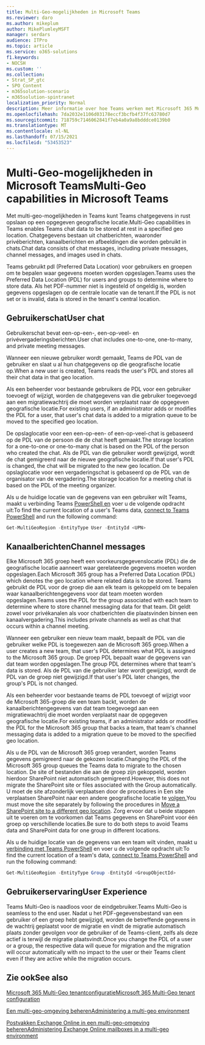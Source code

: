```yaml
---
title: Multi-Geo-mogelijkheden in Microsoft Teams
ms.reviewer: daro
ms.author: mikeplum
author: MikePlumleyMSFT
manager: serdars
audience: ITPro
ms.topic: article
ms.service: o365-solutions
f1.keywords:
- NOCSH
ms.custom: ''
ms.collection:
- Strat_SP_gtc
- SPO_Content
- m365solution-scenario
- m365solution-spintranet
localization_priority: Normal
description: Meer informatie over hoe Teams werken met Microsoft 365 Multi-Geo.
ms.openlocfilehash: 7da2032e1106d03178eccf3bcfb4f37fc63780d7
ms.sourcegitcommit: 718759c7146062841f7eb4a0a9a8bdddce0139b0
ms.translationtype: MT
ms.contentlocale: nl-NL
ms.lasthandoff: 07/15/2021
ms.locfileid: "53453523"
---
```

# <a name="multi-geo-capabilities-in-microsoft-teams"></a><span data-ttu-id="8c86d-103">Multi-Geo-mogelijkheden in Microsoft Teams</span><span class="sxs-lookup"><span data-stu-id="8c86d-103">Multi-Geo capabilities in Microsoft Teams</span></span>

<span data-ttu-id="8c86d-104">Met multi-geo-mogelijkheden in Teams kunt Teams chatgegevens in rust opslaan op een opgegeven geografische locatie.</span><span class="sxs-lookup"><span data-stu-id="8c86d-104">Multi-Geo capabilities in Teams enables Teams chat data to be stored at rest in a specified geo location.</span></span> <span data-ttu-id="8c86d-105">Chatgegevens bestaan uit chatberichten, waaronder privéberichten, kanaalberichten en afbeeldingen die worden gebruikt in chats.</span><span class="sxs-lookup"><span data-stu-id="8c86d-105">Chat data consists of chat messages, including private messages, channel messages, and images used in chats.</span></span>

<span data-ttu-id="8c86d-106">Teams gebruikt pdl (Preferred Data Location) voor gebruikers en groepen om te bepalen waar gegevens moeten worden opgeslagen.</span><span class="sxs-lookup"><span data-stu-id="8c86d-106">Teams uses the Preferred Data Location (PDL) for users and groups to determine where to store data.</span></span> <span data-ttu-id="8c86d-107">Als het PDF-nummer niet is ingesteld of ongeldig is, worden gegevens opgeslagen op de centrale locatie van de tenant.</span><span class="sxs-lookup"><span data-stu-id="8c86d-107">If the PDL is not set or is invalid, data is stored in the tenant's central location.</span></span>

## <a name="user-chat"></a><span data-ttu-id="8c86d-108">Gebruikerschat</span><span class="sxs-lookup"><span data-stu-id="8c86d-108">User chat</span></span>

<span data-ttu-id="8c86d-109">Gebruikerschat bevat een-op-een-, een-op-veel- en privévergaderingsberichten.</span><span class="sxs-lookup"><span data-stu-id="8c86d-109">User chat includes one-to-one, one-to-many, and private meeting messages.</span></span>

<span data-ttu-id="8c86d-110">Wanneer een nieuwe gebruiker wordt gemaakt, Teams de PDL van de gebruiker en slaat u al hun chatgegevens op die geografische locatie op.</span><span class="sxs-lookup"><span data-stu-id="8c86d-110">When a new user is created, Teams reads the user's PDL and stores all their chat data in that geo location.</span></span>

<span data-ttu-id="8c86d-111">Als een beheerder voor bestaande gebruikers de PDL voor een gebruiker toevoegt of wijzigt, worden de chatgegevens van die gebruiker toegevoegd aan een migratiewachtrij die moet worden verplaatst naar de opgegeven geografische locatie.</span><span class="sxs-lookup"><span data-stu-id="8c86d-111">For existing users, if an administrator adds or modifies the PDL for a user, that user's chat data is added to a migration queue to be moved to the specified geo location.</span></span>

<span data-ttu-id="8c86d-112">De opslaglocatie voor een een-op-een- of een-op-veel-chat is gebaseerd op de PDL van de persoon die de chat heeft gemaakt.</span><span class="sxs-lookup"><span data-stu-id="8c86d-112">The storage location for a one-to-one or one-to-many chat is based on the PDL of the person who created the chat.</span></span> <span data-ttu-id="8c86d-113">Als de PDL van die gebruiker wordt gewijzigd, wordt de chat gemigreerd naar de nieuwe geografische locatie.</span><span class="sxs-lookup"><span data-stu-id="8c86d-113">If that user's PDL is changed, the chat will be migrated to the new geo location.</span></span> <span data-ttu-id="8c86d-114">De opslaglocatie voor een vergaderingschat is gebaseerd op de PDL van de organisator van de vergadering.</span><span class="sxs-lookup"><span data-stu-id="8c86d-114">The storage location for a meeting chat is based on the PDL of the meeting organizer.</span></span>

<span data-ttu-id="8c86d-115">Als u de huidige locatie van de gegevens van een gebruiker wilt Teams, maakt u verbinding Teams [PowerShell en](/powershell/module/teams/connect-microsoftteams) voer u de volgende opdracht uit:</span><span class="sxs-lookup"><span data-stu-id="8c86d-115">To find the current location of a user's Teams data, [connect to Teams PowerShell](/powershell/module/teams/connect-microsoftteams) and run the following command:</span></span>

```PowerShell
Get-MultiGeoRegion -EntityType User -EntityId <UPN>
```

## <a name="channel-messages"></a><span data-ttu-id="8c86d-116">Kanaalberichten</span><span class="sxs-lookup"><span data-stu-id="8c86d-116">Channel messages</span></span>

<span data-ttu-id="8c86d-117">Elke Microsoft 365 groep heeft een voorkeursgegevenslocatie (PDL) die de geografische locatie aanneert waar gerelateerde gegevens moeten worden opgeslagen.</span><span class="sxs-lookup"><span data-stu-id="8c86d-117">Each Microsoft 365 group has a Preferred Data Location (PDL) which denotes the geo location where related data is to be stored.</span></span> <span data-ttu-id="8c86d-118">Teams gebruikt de PDL voor de groep die aan elk team is gekoppeld om te bepalen waar kanaalberichtengegevens voor dat team moeten worden opgeslagen.</span><span class="sxs-lookup"><span data-stu-id="8c86d-118">Teams uses the PDL for the group associated with each team to determine where to store channel messaging data for that team.</span></span> <span data-ttu-id="8c86d-119">Dit geldt zowel voor privékanalen als voor chatberichten die plaatsvinden binnen een kanaalvergadering.</span><span class="sxs-lookup"><span data-stu-id="8c86d-119">This includes private channels as well as chat that occurs within a channel meeting.</span></span>

<span data-ttu-id="8c86d-120">Wanneer een gebruiker een nieuw team maakt, bepaalt de PDL van die gebruiker welke PDL is toegewezen aan de Microsoft 365 groep.</span><span class="sxs-lookup"><span data-stu-id="8c86d-120">When a user creates a new team, that user's PDL determines what PDL is assigned to the Microsoft 365 group.</span></span> <span data-ttu-id="8c86d-121">De groep PDL bepaalt waar de gegevens van dat team worden opgeslagen.</span><span class="sxs-lookup"><span data-stu-id="8c86d-121">The group PDL determines where that team's data is stored.</span></span> <span data-ttu-id="8c86d-122">Als de PDL van die gebruiker later wordt gewijzigd, wordt de PDL van de groep niet gewijzigd.</span><span class="sxs-lookup"><span data-stu-id="8c86d-122">If that user's PDL later changes, the group's PDL is not changed.</span></span>

<span data-ttu-id="8c86d-123">Als een beheerder voor bestaande teams de PDL toevoegt of wijzigt voor de Microsoft 365-groep die een team backt, worden de kanaalberichtengegevens van dat team toegevoegd aan een migratiewachtrij die moet worden verplaatst naar de opgegeven geografische locatie.</span><span class="sxs-lookup"><span data-stu-id="8c86d-123">For existing teams, if an administrator adds or modifies the PDL for the Microsoft 365 group that backs a team, that team's channel messaging data is added to a migration queue to be moved to the specified geo location.</span></span>

<span data-ttu-id="8c86d-124">Als u de PDL van de Microsoft 365 groep verandert, worden Teams gegevens gemigreerd naar de gekozen locatie.</span><span class="sxs-lookup"><span data-stu-id="8c86d-124">Changing the PDL of the Microsoft 365 group queues the Teams data to migrate to the chosen location.</span></span> <span data-ttu-id="8c86d-125">De site of bestanden die aan de groep zijn gekoppeld, worden hierdoor SharePoint niet automatisch gemigreerd.</span><span class="sxs-lookup"><span data-stu-id="8c86d-125">However, this does not migrate the SharePoint site or files associated with the Group automatically.</span></span> <span data-ttu-id="8c86d-126">U moet de site afzonderlijk verplaatsen door de procedures in Een site verplaatsen SharePoint naar een andere geografische locatie te [volgen.](/microsoft-365/enterprise/move-sharepoint-between-geo-locations)</span><span class="sxs-lookup"><span data-stu-id="8c86d-126">You must move the site separately by following the procedures in [Move a SharePoint site to a different geo location](/microsoft-365/enterprise/move-sharepoint-between-geo-locations).</span></span> <span data-ttu-id="8c86d-127">Zorg ervoor dat u beide stappen uit te voeren om te voorkomen dat Teams gegevens en SharePoint voor één groep op verschillende locaties.</span><span class="sxs-lookup"><span data-stu-id="8c86d-127">Be sure to do both steps to avoid Teams data and SharePoint data for one group in different locations.</span></span>

<span data-ttu-id="8c86d-128">Als u de huidige locatie van de gegevens van een team wilt vinden, maakt u [verbinding met Teams PowerShell](/powershell/module/teams/connect-microsoftteams) en voer u de volgende opdracht uit:</span><span class="sxs-lookup"><span data-stu-id="8c86d-128">To find the current location of a team's data, [connect to Teams PowerShell](/powershell/module/teams/connect-microsoftteams) and run the following command:</span></span>

```PowerShell
Get-MultiGeoRegion -EntityType Group -EntityId <GroupObjectId>
```

## <a name="user-experience"></a><span data-ttu-id="8c86d-129">Gebruikerservaring</span><span class="sxs-lookup"><span data-stu-id="8c86d-129">User Experience</span></span>

<span data-ttu-id="8c86d-130">Teams Multi-Geo is naadloos voor de eindgebruiker.</span><span class="sxs-lookup"><span data-stu-id="8c86d-130">Teams Multi-Geo is seamless to the end user.</span></span> <span data-ttu-id="8c86d-131">Nadat u het PDF-gegevensbestand van een gebruiker of een groep hebt gewijzigd, worden de betreffende gegevens in de wachtrij geplaatst voor de migratie en vindt de migratie automatisch plaats zonder gevolgen voor de gebruiker of de Teams-client, zelfs als deze actief is terwijl de migratie plaatsvindt.</span><span class="sxs-lookup"><span data-stu-id="8c86d-131">Once you change the PDL of a user or a group, the respective data will queue for migration and the migration will occur automatically with no impact to the user or their Teams client even if they are active while the migration occurs.</span></span>

## <a name="see-also"></a><span data-ttu-id="8c86d-132">Zie ook</span><span class="sxs-lookup"><span data-stu-id="8c86d-132">See also</span></span>

[<span data-ttu-id="8c86d-133">Microsoft 365 Multi-Geo tenantconfiguratie</span><span class="sxs-lookup"><span data-stu-id="8c86d-133">Microsoft 365 Multi-Geo tenant configuration</span></span>](/microsoft-365/enterprise/multi-geo-tenant-configuration)

[<span data-ttu-id="8c86d-134">Een multi-geo-omgeving beheren</span><span class="sxs-lookup"><span data-stu-id="8c86d-134">Administering a multi-geo environment</span></span>](administering-a-multi-geo-environment.md)

[<span data-ttu-id="8c86d-135">Postvakken Exchange Online in een multi-geo-omgeving beheren</span><span class="sxs-lookup"><span data-stu-id="8c86d-135">Administering Exchange Online mailboxes in a multi-geo environment</span></span>](administering-exchange-online-multi-geo.md)
